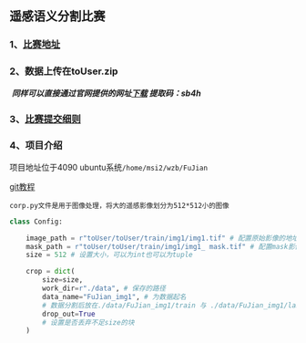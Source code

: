 ## 遥感语义分割比赛

### 1、[比赛地址](https://datacontest.fjbdg.com.cn/v3/cmptDetail.html?id=878)

### 2、数据上传在toUser.zip

​		***同样可以直接通过官网提供的网址[下载](https://pan.baidu.com/share/init?surl=LbEs7q5F_uoErDTBAi7LBw) 提取码：sb4h***

### 3、[比赛提交细则](https://pu-datacastle.obs.cn-north-1.myhuaweicloud.com/%E6%A8%A1%E5%9E%8B%E6%8F%90%E4%BA%A4%E7%A4%BA%E4%BE%8B.html)

### 4、项目介绍

项目地址位于4090 ubuntu系统`/home/msi2/wzb/FuJian`

[git教程](https://www.bilibili.com/video/BV1r3411F7kn/?spm_id_from=333.337.search-card.all.click&vd_source=764979a4787f7e93c23804b906ecf5ac)

`corp.py文件是用于图像处理，将大的遥感影像划分为512*512小的图像`

```python
class Config:

    image_path = r"toUser/toUser/train/img1/img1.tif" # 配置原始影像的地址
    mask_path = r"toUser/toUser/train/img1/img1_ mask.tif" # 配置mask影像的地址
    size = 512 # 设置大小，可以为int也可以为tuple

    crop = dict(
        size=size,
        work_dir=r"./data", # 保存的路径
        data_name="FuJian_img1", # 为数据起名
        # 数据分割后放在./data/FuJian_img1/train 与 ./data/FuJian_img1/lable之中
        drop_out=True
        # 设置是否丢弃不足size的块
    )
```

